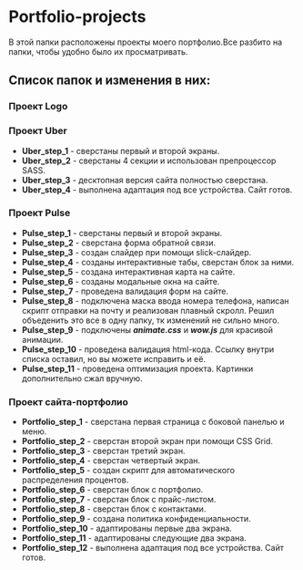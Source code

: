 # Portfolio-projects

В этой папки расположены проекты моего портфолио.Все  разбито на папки, чтобы   удобно было их просматривать. 


## Список папок и изменения в них:

### Проект Logo



### Проект Uber

* **Uber_step_1** - сверстаны первый и второй экраны.
* **Uber_step_2** - сверстаны 4 секции и использован препроцессор SASS.
* **Uber_step_3** - десктопная версия сайта полностью сверстана.
* **Uber_step_4** - выполнена адаптация под все устройства. Сайт готов.

### Проект Pulse

* **Pulse_step_1** - сверстаны первый и второй экраны.
* **Pulse_step_2** - сверстана форма обратной связи.
* **Pulse_step_3** - создан слайдер при помощи slick-слайдер.
* **Pulse_step_4** - созданы интерактивные табы, сверстан блок за ними.
* **Pulse_step_5** - создана интерактивная карта на сайте.
* **Pulse_step_6** - созданы модальные окна на сайте.
* **Pulse_step_7** - проведена валидация форм на сайте.
* **Pulse_step_8** - подключена маска ввода номера телефона, написан скрипт отправки на почту и реализован плавный скролл. Решил объеденить это все в одну папку, тк изменений не сильно много.
* **Pulse_step_9** - подключены ***animate.css*** и ***wow.js*** для красивой анимации.
* **Pulse_step_10** - проведена валидация html-кода. Ссылку внутри списка оставил, но вы можете исправить и её.
* **Pulse_step_11** - проведена оптимизация проекта. Картинки дополнительно сжал вручную.



### Проект сайта-портфолио

* **Portfolio_step_1** - сверстана первая страница с боковой панелью и меню.
* **Portfolio_step_2** - сверстан второй экран при помощи CSS Grid.
* **Portfolio_step_3** - сверстан третий экран.
* **Portfolio_step_4** - сверстан четвертый экран.
* **Portfolio_step_5** - создан скрипт для автоматического распределения процентов.
* **Portfolio_step_6** - сверстан блок с портфолио.
* **Portfolio_step_7** - сверстан блок с прайс-листом.
* **Portfolio_step_8** - сверстан блок с контактами.
* **Portfolio_step_9** - создана политика конфиденциальности.
* **Portfolio_step_10** - адаптированы первые два экрана.
* **Portfolio_step_11** - адаптированы следующие два экрана.
* **Portfolio_step_12** - выполнена адаптация под все устройства. Сайт готов.
